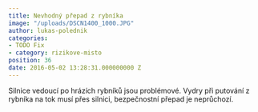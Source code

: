```yaml
---
title: Nevhodný přepad z rybníka
image: "/uploads/DSCN1400_1000.JPG"
author: lukas-polednik
categories:
- TODO Fix
- category: rizikove-misto
position: 36
date: 2016-05-02 13:28:31.000000000 Z
---
```

Silnice vedoucí po hrázích rybníků jsou problémové. Vydry při putování z
rybníka na tok musí přes silnici, bezpečnostní přepad je neprůchozí. 

